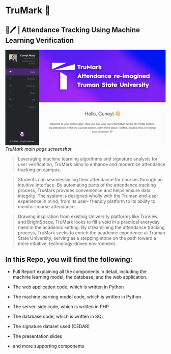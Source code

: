 # TruMark 🚀
## 🚀🖊 | Attendance Tracking Using Machine Learning Verification 


![Alt Text](./main_page.png)
*TruMark main page screenshot*



> Leveraging machine learning algorithms and signature analysis for user verification, TruMark aims to enhance and modernize attendance tracking on campus. 

>Students can seamlessly log their attendance for courses through an intuitive interface. By automating parts of the attendance tracking process, TruMark provides convenience and helps ensure data integrity. The system is designed wholly with the Truman end-user experience in mind, from its user- friendly platform to its ability to monitor course attendance.

>Drawing inspiration from existing University platforms like TruView and BrightSpace, TruMark looks to fill a void in a practical everyday need in the academic setting. By streamlining the attendance tracking process, TruMark seeks to enrich the academic experience at Truman State University, serving as a stepping stone on the path toward a more intuitive, technology-driven environment.

## In this Repo, you will find the following:

- Full Report explaining all the components in detail, including the machine learning model, the database, and the web application.

- The web application code, which is written in Python

- The machine learning model code, which is written in Python

- The server-side code, which is written in PHP

- The database code, which is written in SQL

- The signature dataset used (CEDAR)

- The presentation slides

- and more supporting components
